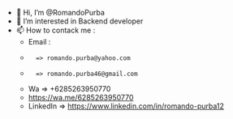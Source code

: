 - 👋 Hi, I’m @RomandoPurba
- 👀 I’m interested in Backend developer
- 📫 How to contack me :
     - Email :
     -       => romando.purba@yahoo.com
     -       => romando.purba46@gmail.com
     - Wa => +6285263950770
     - https://wa.me/6285263950770
     - LinkedIn => https://www.linkedin.com/in/romando-purba12

<!---
RomandoPurba/RomandoPurba is a ✨ special ✨ repository because its `README.md` (this file) appears on your GitHub profile.
You can click the Preview link to take a look at your changes.
--->
